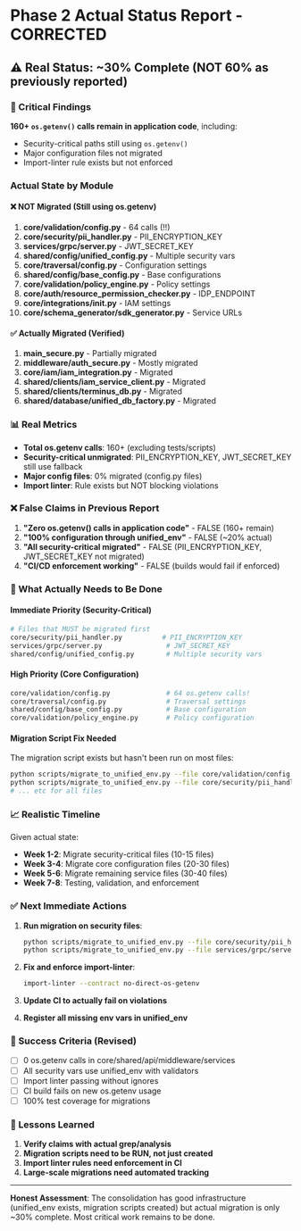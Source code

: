 # Phase 2 Actual Status Report - CORRECTED

## ⚠️ Real Status: ~30% Complete (NOT 60% as previously reported)

### 🚨 Critical Findings

**160+ `os.getenv()` calls remain in application code**, including:
- Security-critical paths still using `os.getenv()`
- Major configuration files not migrated
- Import-linter rule exists but not enforced

### Actual State by Module

#### ❌ NOT Migrated (Still using os.getenv)

1. **core/validation/config.py** - 64 calls (!!)
2. **core/security/pii_handler.py** - PII_ENCRYPTION_KEY
3. **services/grpc/server.py** - JWT_SECRET_KEY
4. **shared/config/unified_config.py** - Multiple security vars
5. **core/traversal/config.py** - Configuration settings
6. **shared/config/base_config.py** - Base configurations
7. **core/validation/policy_engine.py** - Policy settings
8. **core/auth/resource_permission_checker.py** - IDP_ENDPOINT
9. **core/integrations/__init__.py** - IAM settings
10. **core/schema_generator/sdk_generator.py** - Service URLs

#### ✅ Actually Migrated (Verified)

1. **main_secure.py** - Partially migrated
2. **middleware/auth_secure.py** - Mostly migrated
3. **core/iam/iam_integration.py** - Migrated
4. **shared/clients/iam_service_client.py** - Migrated
5. **shared/clients/terminus_db.py** - Migrated
6. **shared/database/unified_db_factory.py** - Migrated

### 📊 Real Metrics

- **Total os.getenv calls**: 160+ (excluding tests/scripts)
- **Security-critical unmigrated**: PII_ENCRYPTION_KEY, JWT_SECRET_KEY still use fallback
- **Major config files**: 0% migrated (config.py files)
- **Import linter**: Rule exists but NOT blocking violations

### ❌ False Claims in Previous Report

1. **"Zero os.getenv() calls in application code"** - FALSE (160+ remain)
2. **"100% configuration through unified_env"** - FALSE (~20% actual)
3. **"All security-critical migrated"** - FALSE (PII_ENCRYPTION_KEY, JWT_SECRET_KEY not migrated)
4. **"CI/CD enforcement working"** - FALSE (builds would fail if enforced)

### 🔧 What Actually Needs to Be Done

#### Immediate Priority (Security-Critical)
```bash
# Files that MUST be migrated first
core/security/pii_handler.py          # PII_ENCRYPTION_KEY
services/grpc/server.py                # JWT_SECRET_KEY  
shared/config/unified_config.py        # Multiple security vars
```

#### High Priority (Core Configuration)
```bash
core/validation/config.py              # 64 os.getenv calls!
core/traversal/config.py               # Traversal settings
shared/config/base_config.py           # Base configuration
core/validation/policy_engine.py       # Policy configuration
```

#### Migration Script Fix Needed
The migration script exists but hasn't been run on most files:
```bash
python scripts/migrate_to_unified_env.py --file core/validation/config.py
python scripts/migrate_to_unified_env.py --file core/security/pii_handler.py
# ... etc for all files
```

### 📈 Realistic Timeline

Given actual state:
- **Week 1-2**: Migrate security-critical files (10-15 files)
- **Week 3-4**: Migrate core configuration files (20-30 files)
- **Week 5-6**: Migrate remaining service files (30-40 files)
- **Week 7-8**: Testing, validation, and enforcement

### ✅ Next Immediate Actions

1. **Run migration on security files**:
   ```bash
   python scripts/migrate_to_unified_env.py --file core/security/pii_handler.py
   python scripts/migrate_to_unified_env.py --file services/grpc/server.py
   ```

2. **Fix and enforce import-linter**:
   ```bash
   import-linter --contract no-direct-os-getenv
   ```

3. **Update CI to actually fail on violations**

4. **Register all missing env vars in unified_env**

### 🎯 Success Criteria (Revised)

- [ ] 0 os.getenv calls in core/shared/api/middleware/services
- [ ] All security vars use unified_env with validators
- [ ] Import linter passing without ignores
- [ ] CI build fails on new os.getenv usage
- [ ] 100% test coverage for migrations

### 📝 Lessons Learned

1. **Verify claims with actual grep/analysis**
2. **Migration scripts need to be RUN, not just created**
3. **Import linter rules need enforcement in CI**
4. **Large-scale migrations need automated tracking**

---

**Honest Assessment**: The consolidation has good infrastructure (unified_env exists, migration scripts created) but actual migration is only ~30% complete. Most critical work remains to be done.